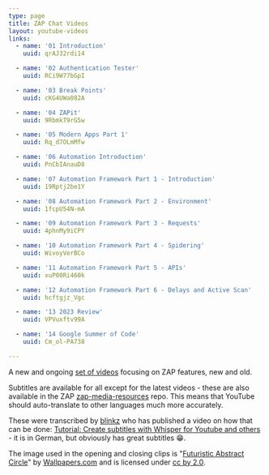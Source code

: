 ```yaml
---
type: page
title: ZAP Chat Videos
layout: youtube-videos
links:
  - name: '01 Introduction'
    uuid: qrAJ32rdi14

  - name: '02 Authentication Tester'
    uuid: RCi9W77bGpI

  - name: '03 Break Points'
    uuid: cKG4UWa082A

  - name: '04 ZAPit'
    uuid: 9RbmkT9rG5w

  - name: '05 Modern Apps Part 1'
    uuid: Rq_d7OLmMfw

  - name: '06 Automation Introduction'
    uuid: PnCbIAnauD8

  - name: '07 Automation Framework Part 1 - Introduction'
    uuid: 19Rptj2be1Y

  - name: '08 Automation Framework Part 2 - Environment'
    uuid: 1fcpU54N-mA

  - name: '09 Automation Framework Part 3 - Requests'
    uuid: 4phnMy9iCPY

  - name: '10 Automation Framework Part 4 - Spidering'
    uuid: WivoyVerBCo

  - name: '11 Automation Framework Part 5 - APIs'
    uuid: xuP00Ri460k

  - name: '12 Automation Framework Part 6 - Delays and Active Scan'
    uuid: hcftgjz_Vgc

  - name: '13 2023 Review'
    uuid: VPVuxftv99A

  - name: '14 Google Summer of Code'
    uuid: Cm_ol-PA738

---
```

A new and ongoing [set of videos](https://www.youtube.com/playlist?list=PLEBitBW-HlsvFEfyWdpLe6IlQoitjaPCX) focusing on ZAP features, new and old.

Subtitles are available for all except for the latest videos - these are also available in the ZAP
[zap-media-resources](https://github.com/zaproxy/zap-media-resources/tree/main/subtitles/ZAP%20Chat) repo.
This means that YouTube should auto-translate to other languages much more accurately.

These were transcribed by [blinkz](https://twitter.com/blinkZ03272259) who has published a video on how that can be done: 
[Tutorial: Create subtitles with Whisper for Youtube and others](https://www.youtube.com/watch?v=4-GIz4XTP3Y) -
it is in German, but obviously has great subtitles :grin:.

The image used in the opening and closing clips is "[Futuristic Abstract Circle](https://wallpapers.com/wallpapers/futuristic-abstract-circle-technology-r2jpndc499avsbtv.html)" by [Wallpapers.com](https://wallpapers.com) and is licensed under [cc by 2.0](https://creativecommons.org/licenses/by/2.0/).
